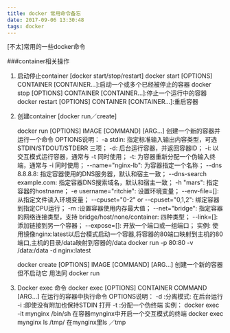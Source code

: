 ```yaml
---
title: docker 常用命令备忘
date: 2017-09-06 13:30:48
tags: docker
---
```


[不太]常用的一些docker命令

<!--more-->

###container相关操作

1. 启动停止container [docker start/stop/restart]
   docker start [OPTIONS] CONTAINER [CONTAINER...]:启动一个或多个已经被停止的容器
   docker stop [OPTIONS] CONTAINER [CONTAINER...]:停止一个运行中的容器
   docker restart [OPTIONS] CONTAINER [CONTAINER...]:重启容器

2. 创建container [docker run／create]

   docker run [OPTIONS] IMAGE [COMMAND] [ARG...] 创建一个新的容器并运行一个命令
   OPTIONS说明：
     -a stdin: 指定标准输入输出内容类型，可选 STDIN/STDOUT/STDERR 三项；
     -d: 后台运行容器，并返回容器ID；
     -i: 以交互模式运行容器，通常与 -t 同时使用；
     -t: 为容器重新分配一个伪输入终端，通常与 -i 同时使用；
     --name="nginx-lb": 为容器指定一个名称；
     --dns 8.8.8.8: 指定容器使用的DNS服务器，默认和宿主一致；
     --dns-search example.com: 指定容器DNS搜索域名，默认和宿主一致；
     -h "mars": 指定容器的hostname；
     -e username="ritchie": 设置环境变量；
     --env-file=[]: 从指定文件读入环境变量；
     --cpuset="0-2" or --cpuset="0,1,2": 绑定容器到指定CPU运行；
     -m :设置容器使用内存最大值；
     --net="bridge": 指定容器的网络连接类型，支持 bridge/host/none/container: 四种类型；
     --link=[]: 添加链接到另一个容器；
     --expose=[]: 开放一个端口或一组端口；
   实例:
     使用镜像nginx:latest以后台模式启动一个容器,将容器的80端口映射到主机的80端口,主机的目录/data映射到容器的/data
     docker run -p 80:80 -v /data:/data -d nginx:latest

   docker create [OPTIONS] IMAGE [COMMAND] [ARG...] 创建一个新的容器但不启动它
     用法同 docker run

3. Docker exec 命令
   docker exec [OPTIONS] CONTAINER COMMAND [ARG...] 在运行的容器中执行命令
   OPTIONS说明：
     -d :分离模式: 在后台运行
     -i :即使没有附加也保持STDIN 打开
     -t :分配一个伪终端
   实例：
     docker exec -it mynginx /bin/sh 在容器mynginx中开启一个交互模式的终端
     docker exec mynginx ls /tmp/ 在mynginx里ls ／tmp